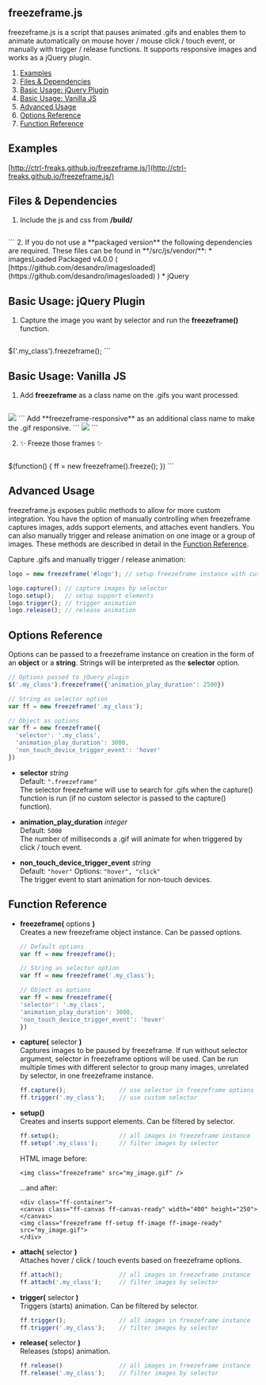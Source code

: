 ## freezeframe.js

freezeframe.js is a script that pauses animated .gifs and enables them to 
animate automatically on mouse hover / mouse click / touch event, or manually 
with trigger / release functions. It supports responsive images and works as a 
jQuery plugin.

1. [Examples](#examples)
2. [Files & Dependencies](#files_dependencies)
3. [Basic Usage: jQuery Plugin](#basic_usage_jquery_plugin)
4. [Basic Usage: Vanilla JS](#basic_usage_vanilla_js)
5. [Advanced Usage](#advanced_usage)
6. [Options Reference](#options_reference)
7. [Function Reference](#function_reference)

<a name="examples"></a>
## Examples
[http://ctrl-freaks.github.io/freezeframe.js/](http://ctrl-freaks.github.io/freezeframe.js/)

<a name="files_dependencies"></a>
## Files & Dependencies

1. Include the js and css from **/build/**  

    ```
  <link rel="stylesheet" href="freezeframe_styles.min.css">
  <script src="freezeframe.min.js"></script>
    ```
2. If you do not use a **packaged version** the following dependencies are required. These files can be found in **/src/js/vendor/**:
  * imagesLoaded Packaged v4.0.0 ( [https://github.com/desandro/imagesloaded](https://github.com/desandro/imagesloaded) )
  * jQuery

<a name="basic_usage_jquery_plugin"></a>
## Basic Usage: jQuery Plugin

1. Capture the image you want by selector and run the **freezeframe()** function.  
    ```javascript
  $('.my_class').freezeframe();
    ```

<a name="basic_usage_vanilla_js"></a>
## Basic Usage: Vanilla JS

1. Add **freezeframe** as a class name on the .gifs you want processed.
    ```
  <img class="freezeframe" src="image.gif" /> 
    ```
  Add **freezeframe-responsive** as an additional class name to make the .gif responsive.
    ```
  <img class="freezeframe freezeframe-responsive" src="image.gif" /> 
    ```

2. ✨ Freeze those frames ✨

    ```javascript
  $(function() {
    ff = new freezeframe().freeze();
  })
    ```

<a name="advanced_usage"></a>
## Advanced Usage

freezeframe.js exposes public methods to allow for more custom integration. You 
have the option of manually controlling when freezeframe captures images, adds 
support elements, and attaches event handlers. You can also manually trigger 
and release animation on one image or a group of images. These methods are 
described in detail in the [Function Reference](#function_reference).

Capture .gifs and manually trigger / release animation:
```javascript
logo = new freezeframe('#logo'); // setup freezeframe instance with custom selector

logo.capture(); // capture images by selector
logo.setup();   // setup support elements
logo.trigger(); // trigger animation
logo.release(); // release animation
```

<a name="options_reference"></a>
## Options Reference

Options can be passed to a freezeframe instance on creation in the form of an 
**object** or a **string**. Strings will be interpreted as the **selector** option.  

```javascript
// Options passed to jQuery plugin
$('.my_class').freezeframe({'animation_play_duration': 2500})

// String as selector option
var ff = new freezeframe('.my_class');

// Object as options
var ff = new freezeframe({
  'selector': '.my_class',
  'animation_play_duration': 3000,
  'non_touch_device_trigger_event': 'hover'
})
```

* **selector** *string*  
    Default: ```".freezeframe"```  
    The selector freezeframe will use to search for .gifs when the capture() 
    function is run (if no custom selector is passed to the capture() function).

* **animation_play_duration** *integer*  
    Default: ```5000```  
    The number of milliseconds a .gif will animate for when triggered by click / touch event.

* **non_touch_device_trigger_event** *string*  
    Default: ```"hover"``` Options: ```"hover", "click"```  
    The trigger event to start animation for non-touch devices.

<a name="function_reference"></a>
## Function Reference

* **freezeframe(** options **)**  
    Creates a new freezeframe object instance. Can be passed options.
     ```javascript
  // Default options
  var ff = new freezeframe();

  // String as selector option
  var ff = new freezeframe('.my_class');

  // Object as options
  var ff = new freezeframe({
    'selector': '.my_class',
    'animation_play_duration': 3000,
    'non_touch_device_trigger_event': 'hover'
  })
    ```

* **capture(** selector **)**  
    Captures images to be paused by freezeframe. If run without selector 
    argument, selector in freezeframe options will be used. Can be run multiple 
    times with different selector to group many images, unrelated by selector, 
    in one freezeframe instance.
    ```javascript
  ff.capture();               // use selector in freezeframe options
  ff.trigger('.my_class');    // use custom selector
    ```

* **setup()**   
    Creates and inserts support elements. Can be filtered by selector.  
    ```javascript
  ff.setup();                 // all images in freezeframe instance
  ff.setup('.my_class');      // filter images by selector
    ```
    HTML image before:

     ```
  <img class="freezeframe" src="my_image.gif" />
     ```  

     ...and after:
     ```
  <div class="ff-container">
    <canvas class="ff-canvas ff-canvas-ready" width="400" height="250"></canvas>
    <img class="freezeframe ff-setup ff-image ff-image-ready" src="my_image.gif">
  </div>
     ```

* **attach(** selector **)**  
    Attaches hover / click / touch events based on freezeframe options.
    ```javascript
  ff.attach();                // all images in freezeframe instance
  ff.attach('.my_class');     // filter images by selector
    ```

* **trigger(** selector **)**  
    Triggers (starts) animation. Can be filtered by selector.
    ```javascript
  ff.trigger();               // all images in freezeframe instance
  ff.trigger('.my_class');    // filter images by selector
    ```

* **release(** selector **)**  
    Releases (stops) animation.
    ```javascript
  ff.release()                // all images in freezeframe instance
  ff.release('.my_class');    // filter images by selector
    ```